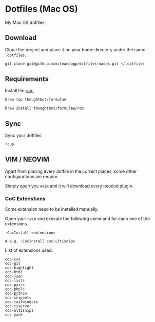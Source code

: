 # Dotfiles (Mac OS)
My Mac OS dotfiles

## Download

Clone the project and place it on your home directory under the name
`.dotfiles`.

```bash
git clone git@github.com:fnandogp/dotfiles-macos.git ~/.dotfiles
```

## Requirements

Install the [rcm](https://github.com/thoughtbot/rcm)

```bash
brew tap thoughtbot/formulae

brew install thoughtbot/formulae/rcm
```

## Sync

Sync your dotfiles

```bash
rcup
```

## VIM / NEOVIM

Apart from placing every dotfile in the correct places, some other
configurations are require.

Simply open you `nvim` and it will download every needed plugin.

### CoC Extenstions

Some extension need to be installed manually.

Open your `nvim` and execute the following command for each one of the
extensions.

```
:CocInstall <extension>

# e.g. :CocInstall coc-ultisnips
```

List of extensions used:
```
coc-css
coc-git
coc-highlight
coc-html
coc-json
coc-lists
coc-pairs
coc-phpls
coc-python
coc-snippets
coc-tailwindcss
coc-tsserver
coc-ultisnips
coc-yank
```
